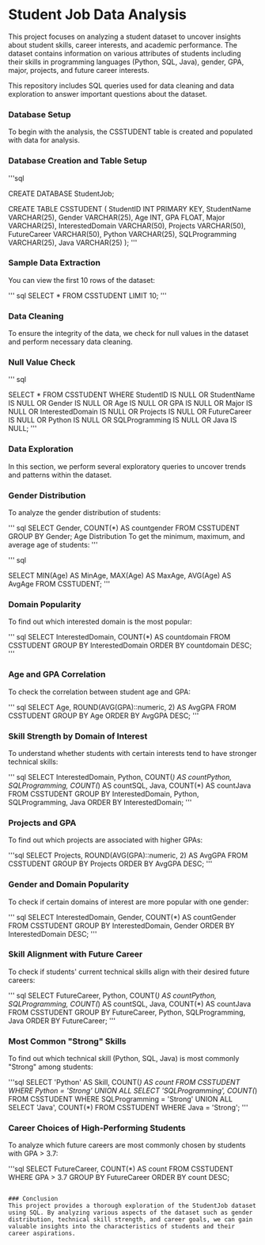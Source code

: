 # Student Job Data Analysis

This project focuses on analyzing a student dataset to uncover insights about student skills, career interests, and academic performance. The dataset contains information on various attributes of students including their skills in programming languages (Python, SQL, Java), gender, GPA, major, projects, and future career interests.

This repository includes SQL queries used for data cleaning and data exploration to answer important questions about the dataset.

### Database Setup
To begin with the analysis, the CSSTUDENT table is created and populated with data for analysis.

### Database Creation and Table Setup
'''sql

CREATE DATABASE StudentJob;

CREATE TABLE CSSTUDENT (
    StudentID INT PRIMARY KEY,
    StudentName VARCHAR(25),
    Gender VARCHAR(25),
    Age INT,
    GPA FLOAT,
    Major VARCHAR(25),
    InterestedDomain VARCHAR(50),
    Projects VARCHAR(50),
    FutureCareer VARCHAR(50),
    Python VARCHAR(25),
    SQLProgramming VARCHAR(25),
    Java VARCHAR(25)
); '''

### Sample Data Extraction
You can view the first 10 rows of the dataset:

''' sql
SELECT * FROM CSSTUDENT
LIMIT 10;
'''

### Data Cleaning
To ensure the integrity of the data, we check for null values in the dataset and perform necessary data cleaning.

### Null Value Check
''' sql

SELECT * FROM CSSTUDENT
WHERE StudentID IS NULL OR 
      StudentName IS NULL OR 
      Gender IS NULL OR 
      Age IS NULL OR 
      GPA IS NULL OR 
      Major IS NULL OR 
      InterestedDomain IS NULL OR 
      Projects IS NULL OR 
      FutureCareer IS NULL OR 
      Python IS NULL OR 
      SQLProgramming IS NULL OR 
      Java IS NULL;
'''

### Data Exploration
In this section, we perform several exploratory queries to uncover trends and patterns within the dataset.

### Gender Distribution
To analyze the gender distribution of students:

''' sql
SELECT Gender, COUNT(*) AS countgender
FROM CSSTUDENT
GROUP BY Gender;
Age Distribution
To get the minimum, maximum, and average age of students:
'''

''' sql

SELECT 
    MIN(Age) AS MinAge,
    MAX(Age) AS MaxAge,
    AVG(Age) AS AvgAge
FROM CSSTUDENT;
'''

### Domain Popularity
To find out which interested domain is the most popular:

''' sql
SELECT InterestedDomain, COUNT(*) AS countdomain
FROM CSSTUDENT
GROUP BY InterestedDomain
ORDER BY countdomain DESC;
'''

### Age and GPA Correlation
To check the correlation between student age and GPA:

''' sql
SELECT Age, ROUND(AVG(GPA)::numeric, 2) AS AvgGPA
FROM CSSTUDENT
GROUP BY Age
ORDER BY AvgGPA DESC;
''' 
### Skill Strength by Domain of Interest
To understand whether students with certain interests tend to have stronger technical skills:

''' sql
SELECT InterestedDomain, 
       Python, COUNT(*) AS countPython, 
       SQLProgramming, COUNT(*) AS countSQL, 
       Java, COUNT(*) AS countJava
FROM CSSTUDENT
GROUP BY InterestedDomain, Python, SQLProgramming, Java
ORDER BY InterestedDomain;
'''

### Projects and GPA
To find out which projects are associated with higher GPAs:

'''sql
SELECT Projects, ROUND(AVG(GPA)::numeric, 2) AS AvgGPA
FROM CSSTUDENT
GROUP BY Projects
ORDER BY AvgGPA DESC;
'''

### Gender and Domain Popularity
To check if certain domains of interest are more popular with one gender:

''' sql
SELECT InterestedDomain, Gender, COUNT(*) AS countGender
FROM CSSTUDENT
GROUP BY InterestedDomain, Gender
ORDER BY InterestedDomain DESC;
'''

### Skill Alignment with Future Career
To check if students' current technical skills align with their desired future careers:

''' sql
SELECT FutureCareer, 
       Python, COUNT(*) AS countPython, 
       SQLProgramming, COUNT(*) AS countSQL, 
       Java, COUNT(*) AS countJava
FROM CSSTUDENT
GROUP BY FutureCareer, Python, SQLProgramming, Java
ORDER BY FutureCareer;
'''

### Most Common "Strong" Skills
To find out which technical skill (Python, SQL, Java) is most commonly "Strong" among students:

'''sql
SELECT 'Python' AS Skill, COUNT(*) AS count
FROM CSSTUDENT
WHERE Python = 'Strong'
UNION ALL
SELECT 'SQLProgramming', COUNT(*) FROM CSSTUDENT WHERE SQLProgramming = 'Strong'
UNION ALL
SELECT 'Java', COUNT(*) FROM CSSTUDENT WHERE Java = 'Strong';
'''

### Career Choices of High-Performing Students

To analyze which future careers are most commonly chosen by students with GPA > 3.7:

'''sql
SELECT FutureCareer, COUNT(*) AS count
FROM CSSTUDENT
WHERE GPA > 3.7
GROUP BY FutureCareer
ORDER BY count DESC;
```

### Conclusion
This project provides a thorough exploration of the StudentJob dataset using SQL. By analyzing various aspects of the dataset such as gender distribution, technical skill strength, and career goals, we can gain valuable insights into the characteristics of students and their career aspirations.

